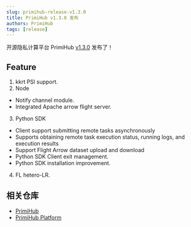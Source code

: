 ```yaml
---
slug: primihub-release-v1.3.0
title: PrimiHub v1.3.0 发布
authors: PrimiHub
tags: [release]
---
```


开源隐私计算平台 PrimiHub [v1.3.0](https://github.com/primihub/primihub/releases/tag/1.3.0) 发布了！

<!--truncate-->

## Feature

1. kkrt PSI support.
2. Node 
- Notify channel module.
- Integrated Apache arrow flight server.
3. Python SDK 
- Client support submitting remote tasks asynchronously
- Supports obtaining remote task execution status, running logs, and execution results
- Support Flight Arrow dataset upload and download
- Python SDK Client exit management.
- Python SDK installation improvement.
4. FL hetero-LR.

## 相关仓库

* [PrimiHub](https://github.com/primihub/primihub)
* [PrimiHub Platform](https://github.com/primihub/primihub-platform)